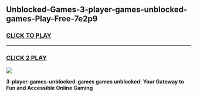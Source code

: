 
## Unblocked-Games-3-player-games-unblocked-games-Play-Free-7e2p9
<h3>
<a href="https://premium76.site?title=3-player-games-unblocked-games&ref=22A">CLICK TO PLAY</a></h3>
<hr>

<h3>
<a href="https://premium76.site?title=3-player-games-unblocked-games&ref=22A">CLICK 2 PLAY</a>
  
</h3>

<a href="https://premium76.site?title=3-player-games-unblocked-games&ref=22A"><img src="https://clearcache.store/games.png"></a>


**3-player-games-unblocked-games games unblocked: Your Gateway to Fun and Accessible Online Gaming**
